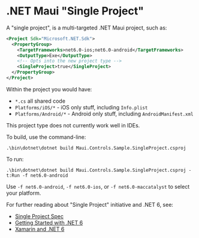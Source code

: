 # .NET Maui "Single Project"

A "single project", is a multi-targeted .NET Maui project, such as:

```xml
<Project Sdk="Microsoft.NET.Sdk">
  <PropertyGroup>
    <TargetFrameworks>net6.0-ios;net6.0-android</TargetFrameworks>
    <OutputType>Exe</OutputType>
    <!-- Opts into the new project type -->
    <SingleProject>true</SingleProject>
  </PropertyGroup>
</Project>
```

Within the project you would have:

* `*.cs` all shared code
* `Platforms/iOS/*` - iOS only stuff, including `Info.plist`
* `Platforms/Android/*` - Android only stuff, including `AndroidManifest.xml`

This project type does not currently work well in IDEs.

To build, use the command-line:

```dotnetcli
.\bin\dotnet\dotnet build Maui.Controls.Sample.SingleProject.csproj
```

To run:

```dotnetcli
.\bin\dotnet\dotnet build Maui.Controls.Sample.SingleProject.csproj -t:Run -f net6.0-android
```

Use `-f net6.0-android`, `-f net6.0-ios`, or `-f net6.0-maccatalyst` to select your platform.

For further reading about "Single Project" initiative and .NET 6, see:

* [Single Project Spec](https://github.com/xamarin/xamarin-android/blob/master/Documentation/guides/OneDotNetSingleProject.md)
* [Getting Started with .NET 6](https://github.com/dotnet/net6-mobile-samples)
* [Xamarin and .NET 6](https://github.com/xamarin/xamarin-android/blob/master/Documentation/guides/OneDotNet.md)

[15485]: https://github.com/dotnet/sdk/issues/15485
